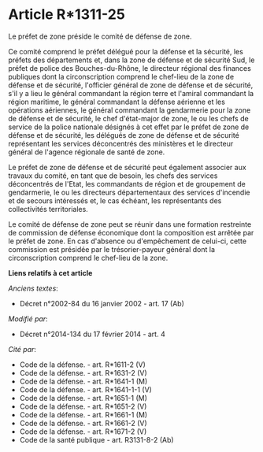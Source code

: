 # Article R*1311-25

Le préfet de zone préside le comité de défense de zone. 

Ce comité comprend le préfet délégué pour la défense et la sécurité, les  préfets des départements et, dans la zone de
défense et de sécurité Sud, le préfet de police des Bouches-du-Rhône, le directeur régional des finances publiques dont la
circonscription comprend le chef-lieu de la zone de défense et de sécurité, l'officier général de zone de défense et de
sécurité, s'il y a lieu le général commandant la région terre et l'amiral commandant la région maritime, le général
commandant la défense aérienne et les opérations aériennes, le général commandant la gendarmerie pour la zone de défense et
de sécurité, le chef d'état-major de zone, le ou les chefs de service de la police nationale désignés à cet effet par le
préfet de zone de défense et de sécurité, les délégués de zone de défense et de sécurité représentant les services
déconcentrés des ministères et le directeur général de l'agence régionale de santé de zone. 

Le préfet de zone de défense et de sécurité peut également associer aux travaux du comité, en tant que de besoin, les chefs
des services déconcentrés de l'Etat, les commandants de région et de groupement de gendarmerie, le ou les directeurs
départementaux des services d'incendie et de secours intéressés et, le cas échéant, les représentants des collectivités
territoriales. 

Le comité de défense de zone peut se réunir dans une formation restreinte de commission de défense économique dont la
composition est arrêtée par le préfet de zone. En cas d'absence ou d'empêchement de celui-ci, cette commission est présidée
par le trésorier-payeur général dont la circonscription comprend le chef-lieu de la zone.

**Liens relatifs à cet article**

_Anciens textes_:

  - Décret n°2002-84 du 16 janvier 2002 - art. 17 (Ab)

_Modifié par_:

  - Décret n°2014-134 du 17 février 2014 - art. 4

_Cité par_:

  - Code de la défense. - art. R*1611-2 (V)
  - Code de la défense. - art. R*1631-2 (V)
  - Code de la défense. - art. R*1641-1 (M)
  - Code de la défense. - art. R*1641-1-1 (V)
  - Code de la défense. - art. R*1651-1 (M)
  - Code de la défense. - art. R*1651-2 (V)
  - Code de la défense. - art. R*1661-1 (M)
  - Code de la défense. - art. R*1661-2 (V)
  - Code de la défense. - art. R*1671-2 (V)
  - Code de la santé publique - art. R3131-8-2 (Ab)
